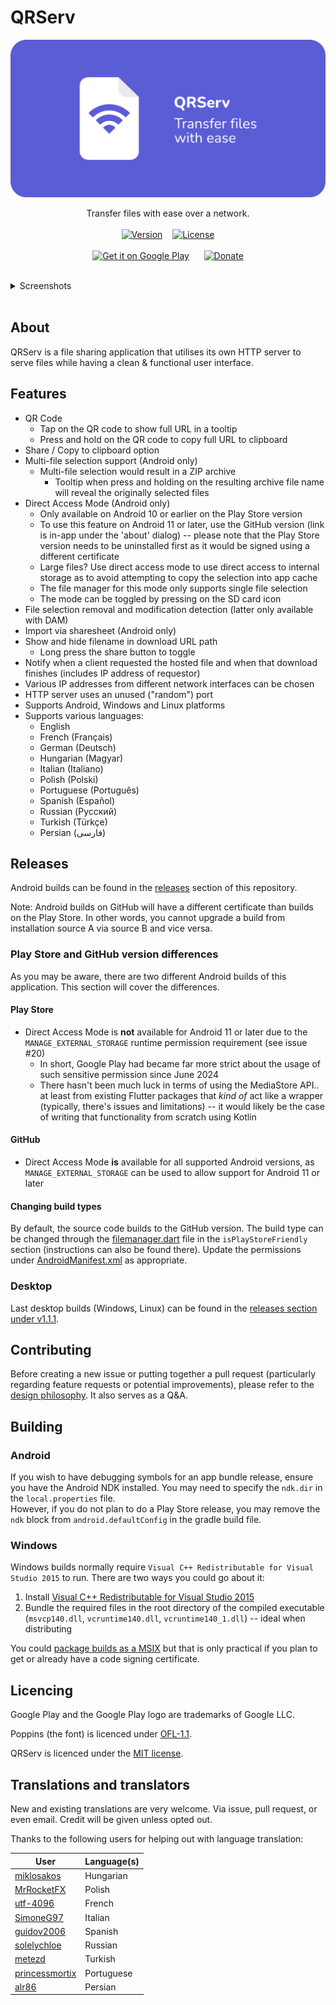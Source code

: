 # QRServ

![Banner with app icon, app name 'QRServ' followed by 'transfer files with ease'](docs/banner/banner.png)
<br>

<p align="center">
    Transfer files with ease over a network.
    <br>
    <br>
    <a href="../../releases/latest" title="Latest release"><img src="https://img.shields.io/github/v/release/uintdev/qrserv" alt="Version"></a>
    &nbsp;&nbsp;
    <a href="LICENSE" title="License"><img src="https://img.shields.io/github/license/uintdev/qrserv" alt="License"></a>
    <br>
    <br>
    <a href="https://play.google.com/store/apps/details?id=dev.uint.qrserv"><img src="https://play.google.com/intl/en_us/badges/static/images/badges/en_badge_web_generic.png" alt="Get it on Google Play" height="80"></a>
    &nbsp;&nbsp;&nbsp;&nbsp;
    <a href="https://ko-fi.com/uintdev" title="ko-fi"><img src="https://ko-fi.com/img/githubbutton_sm.svg" alt="Donate" height="80" width="300"></a>
</p>
<br>
<details>
    <summary>Screenshots</summary>
    <br>
    <p align="center">
        <img src="docs/screenshots/1.png" alt="Screenshot of app on the main screen" height="380">
        &nbsp;&nbsp;
        <img src="docs/screenshots/2.png" alt="Screenshot of app after selecting a file" height="380">
        &nbsp;&nbsp;
        <img src="docs/screenshots/3.png" alt="Screenshot of app after opening IP address list" height="380">
        &nbsp;&nbsp;
        <img src="docs/screenshots/4.png" alt="Screenshot of app when press and holding or hovering over file name -- tool tip is shown with full file name" height="380">
        &nbsp;&nbsp;
        <img src="docs/screenshots/5.png" alt="Screenshot of app when press and holding or hovering over file name -- tool tip is shown with original file names sizes of those included in the resulting file archive" height="380">
        &nbsp;&nbsp;
        <img src="docs/screenshots/6.png" alt="Screenshot of app showing that a 10 Gigabit file was selected -- this shows the ability to work with large files" height="380">
    </p>
</details>
<br>

## About

QRServ is a file sharing application that utilises its own HTTP server to serve files while having a clean & functional user interface.

## Features

-   QR Code
    -   Tap on the QR code to show full URL in a tooltip
    -   Press and hold on the QR code to copy full URL to clipboard
-   Share / Copy to clipboard option
-   Multi-file selection support (Android only)
    -   Multi-file selection would result in a ZIP archive
        -   Tooltip when press and holding on the resulting archive file name will reveal the originally selected files
-   Direct Access Mode (Android only)
    -   Only available on Android 10 or earlier on the Play Store version
    -   To use this feature on Android 11 or later, use the GitHub version (link is in-app under the 'about' dialog) -- please note that the Play Store version needs to be uninstalled first as it would be signed using a different certificate
    -   Large files? Use direct access mode to use direct access to internal storage as to avoid attempting to copy the selection into app cache
    -   The file manager for this mode only supports single file selection
    -   The mode can be toggled by pressing on the SD card icon
-   File selection removal and modification detection (latter only available with DAM)
-   Import via sharesheet (Android only)
-   Show and hide filename in download URL path
    -   Long press the share button to toggle
-   Notify when a client requested the hosted file and when that download finishes (includes IP address of requestor)
-   Various IP addresses from different network interfaces can be chosen
-   HTTP server uses an unused ("random") port
-   Supports Android, Windows and Linux platforms
-   Supports various languages:
    -   English
    -   French (Français)
    -   German (Deutsch)
    -   Hungarian (Magyar)
    -   Italian (Italiano)
    -   Polish (Polski)
    -   Portuguese (Português)
    -   Spanish (Español)
    -   Russian (Русский)
    -   Turkish (Türkçe)
    -   Persian (فارسی)

## Releases

Android builds can be found in the [releases](../../releases) section of this repository.

Note: Android builds on GitHub will have a different certificate than builds on the Play Store. In other words, you cannot upgrade a build from installation source A via source B and vice versa.

### Play Store and GitHub version differences

As you may be aware, there are two different Android builds of this application. This section will cover the differences.

#### Play Store

-   Direct Access Mode is **not** available for Android 11 or later due to the `MANAGE_EXTERNAL_STORAGE` runtime permission requirement (see issue #20)
    -   In short, Google Play had became far more strict about the usage of such sensitive permission since June 2024
    -   There hasn't been much luck in terms of using the MediaStore API.. at least from existing Flutter packages that _kind of_ act like a wrapper (typically, there's issues and limitations) -- it would likely be the case of writing that functionality from scratch using Kotlin

#### GitHub

-   Direct Access Mode **is** available for all supported Android versions, as `MANAGE_EXTERNAL_STORAGE` can be used to allow support for Android 11 or later

#### Changing build types

By default, the source code builds to the GitHub version. The build type can be changed through the [filemanager.dart](lib/filemanager.dart) file in the `isPlayStoreFriendly` section (instructions can also be found there). Update the permissions under [AndroidManifest.xml](android/app/src/main/AndroidManifest.xml) as appropriate.

### Desktop

Last desktop builds (Windows, Linux) can be found in the [releases section under v1.1.1](../../releases/tag/v1.1.1).

## Contributing

Before creating a new issue or putting together a pull request (particularly regarding feature requests or potential improvements), please refer to the [design philosophy](PHILOSOPHY.md). It also serves as a Q&A.

## Building

### Android

If you wish to have debugging symbols for an app bundle release, ensure you have the Android NDK installed. You may need to specify the `ndk.dir` in the `local.properties` file.
<br>
However, if you do not plan to do a Play Store release, you may remove the `ndk` block from `android.defaultConfig` in the gradle build file.

### Windows

Windows builds normally require `Visual C++ Redistributable for Visual Studio 2015` to run. There are two ways you could go about it:

1. Install [Visual C++ Redistributable for Visual Studio 2015](https://www.microsoft.com/en-us/download/details.aspx?id=48145)
2. Bundle the required files in the root directory of the compiled executable (`msvcp140.dll`, `vcruntime140.dll`, `vcruntime140_1.dll`) -- ideal when distributing

You could [package builds as a MSIX](https://pub.dev/packages/msix) but that is only practical if you plan to get or already have a code signing certificate.

## Licencing

Google Play and the Google Play logo are trademarks of Google LLC.

Poppins (the font) is licenced under [OFL-1.1](fonts/OFL.txt).

QRServ is licenced under the [MIT license](LICENSE).

## Translations and translators

New and existing translations are very welcome. Via issue, pull request, or even email. Credit will be given unless opted out.

Thanks to the following users for helping out with language translation:

| User                                           | Language(s) |
| ---------------------------------------------- | ----------- |
| [miklosakos](https://github.com/miklosakos)    | Hungarian   |
| [MrRocketFX](https://twitter.com/MrRocketFX)   | Polish      |
| [utf-4096](https://github.com/utf-4096)        | French      |
| [SimoneG97](https://github.com/SimoneG97)      | Italian     |
| [guidov2006](https://github.com/guidov2006)    | Spanish     |
| [solelychloe](https://arciniega.one)           | Russian     |
| [metezd](https://github.com/metezd)            | Turkish     |
| [princessmortix](https://princessmortix.link/) | Portuguese  |
| [alr86](https://github.com/alr86)              | Persian     |
